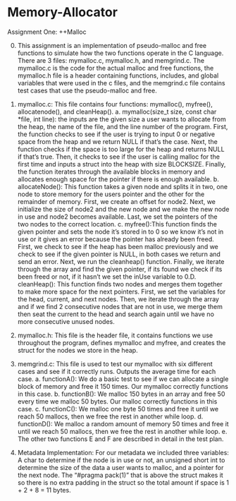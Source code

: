 # Memory-Allocator
Assignment One: ++Malloc

0. This assignment is an implementation of pseudo-malloc and free
functions to simulate how the two functions operate in the C language.
There are 3 files: mymalloc.c, mymalloc.h, and memgrind.c. The
mymalloc.c is the code for the actual malloc and free functions, the
mymalloc.h file is a header containing functions, includes, and global
variables that were used in the c files, and the memgrind.c file
contains test cases that use the pseudo-malloc and free.

1. mymalloc.c: This file contains four functions: mymalloc(), myfree(),
allocatenode(), and cleanHeap().
a. mymalloc(size_t size, const char *file, int line): the inputs are
the given size a user wants to allocate from the heap, the name
of the file, and the line number of the program. First, the
function checks to see if the user is trying to input 0 or
negative space from the heap and we return NULL if that’s the
case. Next, the function checks if the space is too large for the
heap and returns NULL if that’s true. Then, it checks to see if
the user is calling malloc for the first time and inputs a struct
into the heap with size BLOCKSIZE. Finally, the function iterates
through the available blocks in memory and allocates enough space
for the pointer if there is enough available.
b. allocateNode(): This function takes a given node and splits it in
two, one node to store memory for the users pointer and the other
for the remainder of memory. First, we create an offset for
node2. Next, we initialize the size of node2 and the new node and
we make the new node in use and node2 becomes available. Last, we
set the pointers of the two nodes to the correct location.
c. myfree():This function finds the given pointer and sets the node
it’s stored in to 0 so we know it’s not in use or it gives an
error because the pointer has already been freed. First, we check
to see if the heap has been malloc previously and we check to see
if the given pointer is NULL, in both cases we return and send an
error. Next, we run the cleanheap() function. Finally, we iterate
through the array and find the given pointer, if its found we
check if its been freed or not, if it hasn’t we set the inUse
variable to 0.D. cleanHeap(): This function finds two nodes and merges them
together to make more space for the next pointers. First, we set the
variables for the head, current, and next nodes. Then, we iterate
through the array and if we find 2 consecutive nodes that are not in
use, we merge them then seat the current to the head and search
again until we have no more consecutive unused nodes.

2. mymalloc.h: This file is the header file, it contains functions we use
throughout the program, defines mymalloc and myfree, and creates the
struct for the nodes we store in the heap.

3. memgrind.c: This file is used to test our mymalloc with six different
cases and see if it correctly runs. Outputs the average time for each
case.
a. functionA(): We do a basic test to see if we can allocate a
single block of memory and free it 150 times. Our mymalloc
correctly functions in this case.
b. functionB(): We malloc 150 bytes in an array and free 50 every
time we malloc 50 bytes. Our malloc correctly functions in this
case.
c. functionC(): We malloc one byte 50 times and free it until we
reach 50 mallocs, then we free the rest in another while loop.
d. functionD(): We malloc a random amount of memory 50 times and
free it until we reach 50 mallocs, then we free the rest in
another while loop.
e. The other two functions E and F are described in detail in the
test plan.

4. Metadata Implementation: For our metadata we included three variables:
A char to determine if the node is in use or not, an unsigned short int
to determine the size of the data a user wants to malloc, and a pointer
for the next node. The “#pragma pack(1)” that is above the struct makes
it so there is no extra padding in the struct so the total amount if
space is 1 + 2 + 8 = 11 bytes.
